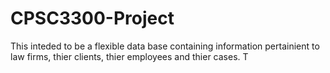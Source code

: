 # CPSC3300-Project
This inteded to be a flexible data base containing information pertainient to law firms, thier clients, thier employees and thier cases. T

